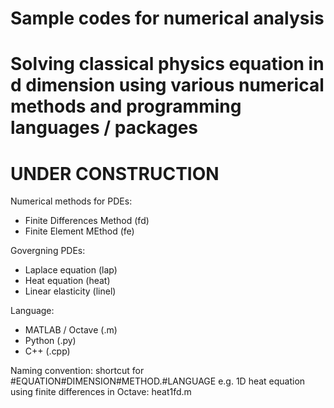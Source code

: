 # Sample codes for numerical analysis
# Solving classical physics equation in d dimension using various numerical methods and programming languages / packages
# UNDER CONSTRUCTION

Numerical methods for PDEs:
* Finite Differences Method (fd)
* Finite Element MEthod (fe)

Govergning PDEs:
* Laplace equation (lap)
* Heat equation (heat)
* Linear elasticity (linel)

Language:
* MATLAB / Octave (.m)
* Python (.py)
* C++ (.cpp)

Naming convention: shortcut for #EQUATION#DIMENSION#METHOD.#LANGUAGE
e.g. 1D heat equation using finite differences in Octave: heat1fd.m